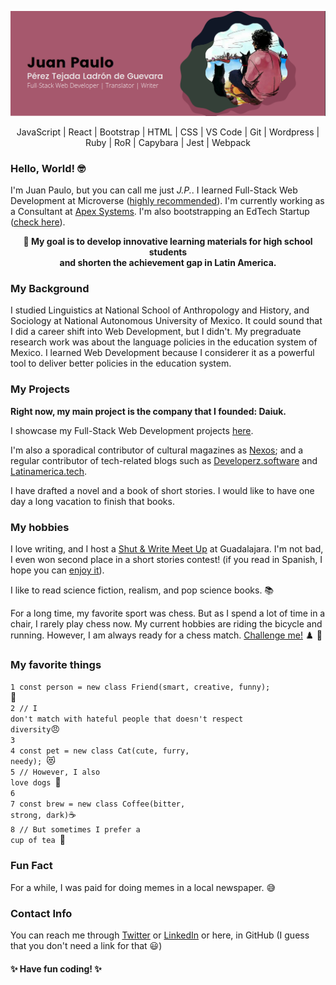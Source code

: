 
<p style="text-align: center;"><img src='./addbanner.png'></p>
<p align="center">JavaScript | React | Bootstrap | HTML | CSS | VS Code | Git | Wordpress | Ruby | RoR | Capybara | Jest | Webpack </p>

### Hello, World! :nerd_face:

I'm Juan Paulo, but you can call me just *J.P.*. I learned Full-Stack Web Development at Microverse ([highly recommended](https://www.microverse.org/?grsf=6h9fw6)). I'm currently working as a Consultant at [Apex Systems](https://www.apexsystems.com/). I'm also bootstrapping an EdTech Startup ([check here](https://daiuk.com.mx)). 

**<p align="center"> :dart: My goal is to develop innovative learning materials for high school students <br>and shorten the achievement gap in Latin America.</p>**
 
### My Background

I studied Linguistics at National School of Anthropology and History, and Sociology at National Autonomous University of Mexico. It could sound that I did a career shift into Web Development, but I didn't. My pregraduate research work was about the language policies in the education system of Mexico. I learned Web Development because I considerer it as a powerful tool to deliver better policies in the education system.

### My Projects

**Right now, my main project is the company that I founded: Daiuk.**

I showcase my Full-Stack Web Development projects [here](http://juanpaulo.xyz).

I'm also a sporadical contributor of cultural magazines as [Nexos](https://cultura.nexos.com.mx/author/juan-paulo-perez-tejada/); and a regular contributor of tech-related blogs such as [Developerz.software](http://developez.software) and [Latinamerica.tech](http://latinamerica.tech).

I have drafted a novel and a book of short stories. I would like to have one day a long vacation to finish that books.

### My hobbies

 I love writing, and I host a [Shut & Write Meet Up](https://www.meetup.com/shutupandwriteguadalajara/events/290908296/) at Guadalajara. I'm not bad, I even won second place in a short stories contest! (if you read in Spanish, I hope you can [enjoy it](http://www.puntodepartida.unam.mx/index.php/1087-no-0203/1918-0203-la-cronica-como-antidoto-las-batallas-en-xoco-juan-paulo-perez-tejada)). 

I like to read science fiction, realism, and pop science books. 📚

For a long time, my favorite sport was chess. But as I spend a lot of time in a chair, I rarely play chess now. My current hobbies are riding the bicycle and running. However, I am always ready for a chess match. [Challenge me!](https://www.chess.com/member/jpaulopapas) ♟️ 🦾

### My favorite things

<code>1 const person = new class Friend(smart, creative, funny);            </code>:smiling_face_with_three_hearts:<br> 
<code>2 // I don't match with hateful people that doesn't respect diversity</code>:angry:<br> 
<code>3                                                                     </code><br>
<code>4 const pet = new class Cat(cute, furry, needy);                      </code>:heart_eyes_cat:<br> 
<code>5 // However, I also love dogs                                         </code>:dog:<br>
<code>6                                                    </code><br>
<code>7 const brew = new class Coffee(bitter, strong, dark)</code>:coffee:<br>
<code>8 // But sometimes I prefer a cup of tea </code>:tea:<br>

### Fun Fact

For a while, I was paid for doing memes in a local newspaper. :sweat_smile:

### Contact Info

You can reach me through [Twitter](https://twitter.com/srjuanpapas) or [LinkedIn](https://www.linkedin.com/in/juanpaulopereztejada/es-es?originalSubdomain=mx) or here, in GitHub (I guess that you don't need a link for that :smiley:)

####  ✨ Have fun coding! ✨

<!--
**Maclenn77/Maclenn77** is a ✨ _special_ ✨ repository because its `README.md` (this file) appears on your GitHub profile.

Here are some ideas to get you started:

- 🔭 I’m currently working on ...
- 🌱 I’m currently learning ...
- 👯 I’m looking to collaborate on ...
- 🤔 I’m looking for help with ...
- 💬 Ask me about ...
- 📫 How to reach me: ...
- 😄 Pronouns: ...
- ⚡ Fun fact: ...
-->
